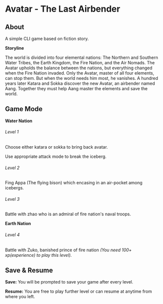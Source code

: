 # Avatar - The Last Airbender
## About
A simple CLI game based on fiction story.

**Storyline**

The world is divided into four elemental nations: The Northern and Southern Water Tribes, the Earth Kingdom, the Fire Nation, and the Air Nomads. The Avatar upholds the balance between the nations, but everything changed when the Fire Nation invaded. Only the Avatar, master of all four elements, can stop them. But when the world needs him most, he vanishes. A hundred years later Katara and Sokka discover the new Avatar, an airbender named Aang. Together they must help Aang master the elements and save the world.

## Game Mode
**Water Nation**

###### Level 1

Choose either katara or sokka to bring back avatar.

Use appropriate attack mode to break the iceberg.

###### Level 2

Fing Appa (The flying bison) which encasing in an air-pocket among icebergs.

###### Level 3

Battle with zhao who is an admiral of fire nation's naval troops.

**Earth Nation**

###### Level 4

Battle with Zuko, banished prince of fire nation *(You need 100+ xp(experience) to play this level).*

## Save & Resume
**Save:** You will be prompted to save your game after every level. 

**Resume:** You are free to play further level or can resume at anytime from where you left. 
